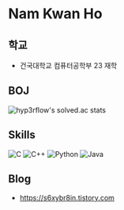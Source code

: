 # Nam Kwan Ho

## 학교
- 건국대학교 컴퓨터공학부 23 재학

## BOJ
<!-- [![Solved.ac Profile](http://mazassumnida.wtf/api/v2/generate_badge?boj=s6xybr8in)](https://solved.ac/s6xybr8in/) -->
<!-- ![mazandi profile](http://mazandi.herokuapp.com/api?handle=motsuni04&theme=warm) -->
![hyp3rflow's solved.ac stats](https://github-readme-solvedac.hyp3rflow.vercel.app/api/?handle=s6xybr8in)
## Skills
![C](https://img.shields.io/badge/C-A8B9CC.svg?&style=for-the-badge&logo=C&logoColor=white)
![C++](https://img.shields.io/badge/C++-00599C.svg?&style=for-the-badge&logo=Cplusplus&logoColor=white)
![Python](https://img.shields.io/badge/Python-3776AB.svg?&style=for-the-badge&logo=Python&logoColor=white)
![Java](https://img.shields.io/badge/Java-007396.svg?&style=for-the-badge&logo=Java&logoColor=white)

## Blog
- https://s6xybr8in.tistory.com

<!--
**s6xybr8in/s6xybr8in** is a ✨ _special_ ✨ repository because its `README.md` (this file) appears on your GitHub profile.

Here are some ideas to get you started:

- 🔭 I’m currently working on ...
- 🌱 I’m currently learning ...
- 👯 I’m looking to collaborate on ...
- 🤔 I’m looking for help with ...
- 💬 Ask me about ...
- 📫 How to reach me: ...
- 😄 Pronouns: ...
- ⚡ Fun fact: ...
-->
